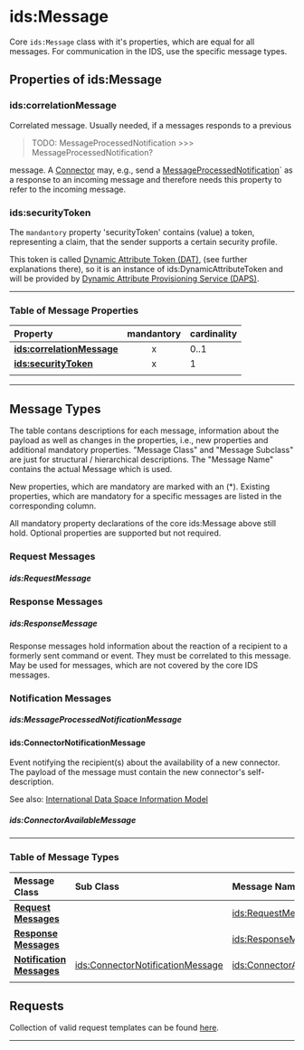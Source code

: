 # ids:Message

Core `ids:Message` class with it's properties, which are equal for all messages.
 For communication in the IDS, use the specific message types.


## Properties of ids:Message

### ids:correlationMessage

Correlated message. Usually needed, if a messages responds to a previous

> TODO: MessageProcessedNotification >>> MessageProcessedNotification?

 message. A [Connector](../../Connector/) may, e.g., send a [MessageProcessedNotification](#idsmessageprocessednotificationmessage)` as
 a response to an incoming message and therefore needs this property to
 refer to the incoming message.


### ids:securityToken

The `mandantory` property 'securityToken' contains (value) a token, representing a claim, that
 the sender supports a certain security profile.

This token is called [Dynamic Attribute Token (DAT)](../../DAPS/README.md#dynamic-attribute-token-dat),
 (see further explanations there), so it is an instance of ids:DynamicAttributeToken and will be provided by [Dynamic Attribute Provisioning Service (DAPS)](/DAPS/README.md#dynamic-attribute-provisioning-service-daps). 

---

### Table of Message Properties

|**Property**|mandantory|cardinality|
|:---|:---:|:---|
|**[ids:correlationMessage](#idscorrelationmessage)**|x|0..1|                        
|**[ids:securityToken](#idssecuritytoken)**|x|1|                        
|||

---

## Message Types

The table contans descriptions for each message, information about the payload
 as well as changes in the properties, i.e., new properties and additional
 mandatory properties. "Message Class" and "Message Subclass" are just for
 structural / hierarchical descriptions. The "Message Name" contains the
 actual Message which is used.
 
New properties, which are mandatory are marked with an (*). Existing
 properties, which are mandatory for a specific messages are listed
 in the corresponding column.

All mandatory property declarations of the core ids:Message above still hold.
 Optional properties are supported but not required.


### Request Messages

##### ids:RequestMessage

### Response Messages

##### ids:ResponseMessage

Response messages hold information about the reaction of a recipient to a
 formerly sent command or event. They must be correlated to this message. May
 be used for messages, which are not covered by the core IDS messages.


### Notification Messages

##### ids:MessageProcessedNotificationMessage

#### ids:ConnectorNotificationMessage

Event notifying the recipient(s) about the availability of a new connector.
 The payload of the message must contain the new connector's self-description.

See also: [International Data Space Information Model](https://w3id.org/idsa/core)

##### ids:ConnectorAvailableMessage

---

### Table of Message Types

| **Message Class** | Sub Class | Message Name |
|:---|:---|:---|
|**[Request Messages](#request-messages)**            |                                 | [ids:RequestMessage](#idsrequestmessage)
|**[Response Messages](#response-messages)**            |                               | [ids:ResponseMessage](#idsresponsemessage)
|**[Notification Messages](#notification-messages)**  | [ids:ConnectorNotificationMessage](#idsconnectornotificationmessage) | [ids:ConnectorAvailableMessage](#idsconnectoravailablemessage)
|||


## Requests

Collection of valid request templates can be found [here](./requests/README.md).

---
